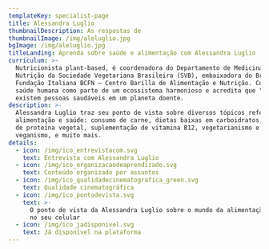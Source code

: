 ```yaml
---
templateKey: specialist-page
title: Alessandra Luglio
thumbnailDescription: As respostas de
thumbnailImage: /img/aleluglio.jpg
bgImage: /img/aleluglio.jpg
titleLanding: Aprenda sobre saúde e alimentação com Alessandra Luglio
curriculum: >-
  Nutricionista plant-based, é coordenadora do Departamento de Medicina e
  Nutrição da Sociedade Vegetariana Brasileira (SVB), embaixadora do Brasil da
  Fundação Italiana BCFN – Centro Barilla de Alimentação e Nutrição. Considera a
  saúde humana como parte de um ecossistema harmonioso e acredita que "não
  existem pessoas saudáveis em um planeta doente.
description: >-
  Alessandra Luglio traz seu ponto de vista sobre diversos tópicos referentes à
  alimentação e saúde: consumo de carne, dietas baixas em carboidratos, fontes
  de proteína vegetal, suplementação de vitamina B12, vegetarianismo e
  veganismo, e muito mais.
details:
  - icon: /img/ico_entrevistacom.svg
    text: Entrevista com Alessandra Luglio
  - icon: /img/ico_organizacaodeaprendizado.svg
    text: Conteúdo organizado por assuntos
  - icon: /img/ico_qualidadecinematografica_green.svg
    text: Qualidade cinematográfica
  - icon: /img/ico_pontodevista.svg
    text: >-
      O ponto de vista da Alessandra Luglio sobre o mundo da alimentação direto
      no seu celular
  - icon: /img/ico_jadisponivel.svg
    text: Já disponível na plataforma
---
```


